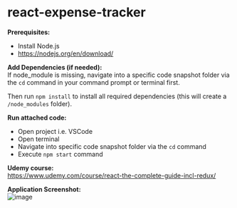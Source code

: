 # react-expense-tracker

**Prerequisites:** <br/>
- Install Node.js <br/>
- https://nodejs.org/en/download/

**Add Dependencies (if needed):** </br>
If node_module is missing, navigate into a specific code snapshot folder via the `cd` command in your command prompt or terminal first.

Then run `npm install` to install all required dependencies (this will create a `/node_modules` folder).


**Run attached code:** </br>
- Open project i.e. VSCode
- Open terminal
- Navigate into specific code snapshot folder via the `cd` command
- Execute `npm start` command

**Udemy course:** </br>
https://www.udemy.com/course/react-the-complete-guide-incl-redux/ 


**Application Screenshot:** <br/>
![image](https://user-images.githubusercontent.com/92538265/137530078-09585882-9ed8-44d1-aa22-b8ea4d6761d1.png)

